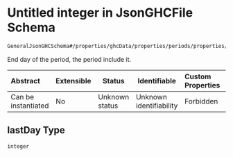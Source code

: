 # Untitled integer in JsonGHCFile Schema

```txt
GeneralJsonGHCSchema#/properties/ghcData/properties/periods/properties/periodsList/items/properties/lastDay
```

End day of the period, the period include it.


| Abstract            | Extensible | Status         | Identifiable            | Custom Properties | Additional Properties | Access Restrictions | Defined In                                                         |
| :------------------ | ---------- | -------------- | ----------------------- | :---------------- | --------------------- | ------------------- | ------------------------------------------------------------------ |
| Can be instantiated | No         | Unknown status | Unknown identifiability | Forbidden         | Allowed               | none                | [ghc.schema.json\*](../out/ghc.schema.json "open original schema") |

## lastDay Type

`integer`
